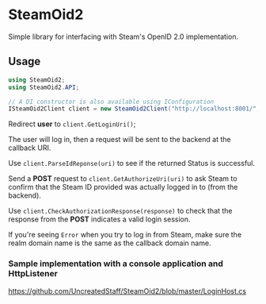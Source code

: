 # SteamOid2
Simple library for interfacing with Steam's OpenID 2.0 implementation.

## Usage
```cs
using SteamOid2;
using SteamOid2.API;

// A DI constructor is also available using IConfiguration
ISteamOid2Client client = new SteamOid2Client("http://localhost:8001/", "http://localhost:8001/openid/login");
```

Redirect **user** to `client.GetLoginUri()`;

The user will log in, then a request will be sent to the backend at the callback URI.

Use `client.ParseIdReponse(uri)` to see if the returned Status is successful.

Send a **POST** request to `client.GetAuthorizeUri(uri)` to ask Steam to confirm that the Steam ID provided was actually logged in to (from the backend).

Use `client.CheckAuthorizationResponse(response)` to check that the response from the **POST** indicates a valid login session.

If you're seeing `Error` when you try to log in from Steam, make sure the realm domain name is the same as the callback domain name.

### Sample implementation with a console application and HttpListener
https://github.com/UncreatedStaff/SteamOid2/blob/master/LoginHost.cs
